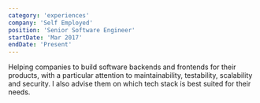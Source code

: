 ```yaml
---
category: 'experiences'
company: 'Self Employed'
position: 'Senior Software Engineer'
startDate: 'Mar 2017'
endDate: 'Present'
---
```


Helping companies to build software backends and frontends for their products, with a particular attention to maintainability, testability, scalability and security.
I also advise them on which tech stack is best suited for their needs.
